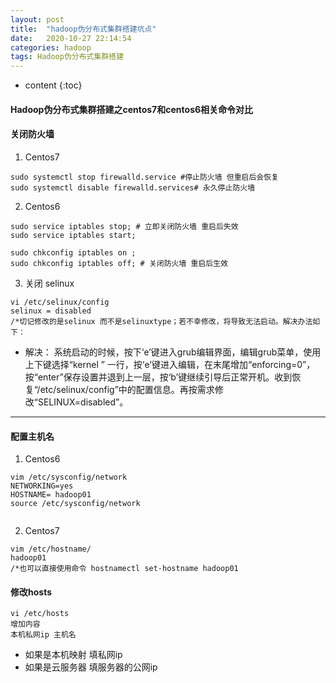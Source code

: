 ```yaml
---
layout: post
title:  "hadoop伪分布式集群搭建坑点"
date:   2020-10-27 22:14:54
categories: hadoop
tags: Hadoop伪分布式集群搭建
---
```



* content
{:toc}
#### Hadoop伪分布式集群搭建之centos7和centos6相关命令对比

#### 关闭防火墙

1.  Centos7

~~~shell
sudo systemctl stop firewalld.service #停止防火墙 但重启后会恢复
sudo systemctl disable firewalld.services# 永久停止防火墙
~~~

2. Centos6

~~~shell
sudo service iptables stop; # 立即关闭防火墙 重启后失效
sudo service iptables start;

sudo chkconfig iptables on ;
sudo chkconfig iptables off; # 关闭防火墙 重启后生效

~~~

3. 关闭 selinux  

~~~
vi /etc/selinux/config
selinux = disabled
/*切记修改的是selinux 而不是selinuxtype；若不幸修改，将导致无法启动。解决办法如下：
~~~

+ 解决：
  系统启动的时候，按下‘e’键进入grub编辑界面，编辑grub菜单，使用上下键选择“kernel ” 一行，按‘e’键进入编辑，在末尾增加“enforcing=0”，按“enter”保存设置并退到上一层，按‘b’键继续引导后正常开机。收到恢复“/etc/selinux/config”中的配置信息。再按需求修改“SELINUX=disabled”。





---



#### 配置主机名

1. Centos6
~~~shell
vim /etc/sysconfig/network
NETWORKING=yes
HOSTNAME= hadoop01
source /etc/sysconfig/network
   
~~~

   2. Centos7

```shell
vim /etc/hostname/
hadoop01
/*也可以直接使用命令 hostnamectl set-hostname hadoop01 
```



#### 修改hosts

```shell
vi /etc/hosts
增加内容
本机私网ip 主机名
```

+ 如果是本机映射 填私网ip
+ 如果是云服务器 填服务器的公网ip